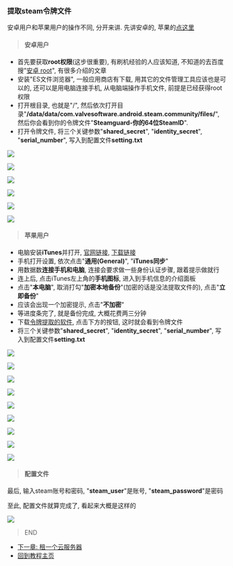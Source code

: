 ### 提取steam令牌文件
安卓用户和苹果用户的操作不同, 分开来讲. 先讲安卓的, 苹果的[点这里](#苹果用户)

> #### 安卓用户
- 首先要获取**root权限**(这步很重要), 有刷机经验的人应该知道, 不知道的去百度搜"[安卓 root](https://www.baidu.com/s?wd=%E5%AE%89%E5%8D%93+root&ie=UTF-8)", 有很多介绍的文章
- 安装"ES文件浏览器", 一般应用商店有下载, 用其它的文件管理工具应该也是可以的, 还可以是用电脑连接手机, 从电脑端操作手机文件, 前提是已经获得root权限
- 打开根目录, 也就是"/", 然后依次打开目录"**/data/data/com.valvesoftware.android.steam.community/files/**", 然后你会看到你的令牌文件"**Steamguard-你的64位SteamID**".
- 打开令牌文件, 将三个关键参数"**shared_secret**", "**identity_secret**", "**serial_number**", 写入到配置文件**setting.txt**

![](https://github.com/farmer-person/pictures/blob/master/buff-delivery/7.png)

![](https://github.com/farmer-person/pictures/blob/master/buff-delivery/8.png)

![](https://github.com/farmer-person/pictures/blob/master/buff-delivery/9.png)

![](https://github.com/farmer-person/pictures/blob/master/buff-delivery/10.png)

![](https://github.com/farmer-person/pictures/blob/master/buff-delivery/11.png)

![](https://github.com/farmer-person/pictures/blob/master/buff-delivery/12.png)

> #### 苹果用户
- 电脑安装**iTunes**并打开, [官网链接](https://www.apple.com/itunes/), [下载链接](https://www.apple.com/itunes/download/win64)
- 手机打开设置, 依次点击"**通用(General)**", "**iTunes同步**"
- 用数据数**连接手机和电脑**, 连接会要求做一些身份认证步骤, 跟着提示做就行
- 连上后, 点击iTunes左上角的**手机图标**, 进入到手机信息的介绍面板
- 点击"**本电脑**", 取消打勾"**加密本地备份**"(加密的话是没法提取文件的), 点击"**立即备份**"
- 应该会出现一个加密提示, 点击"**不加密**"
- 等进度条完了, 就是备份完成, 大概花费两三分钟
- 下载[令牌提取的软件](https://github.com/CaitSith2/ios-steamguard-extractor/releases/download/v1.04/ios-steamguard-extractor-v1.04.zip), 点击下方的按钮, 这时就会看到令牌文件
- 将三个关键参数"**shared_secret**", "**identity_secret**", "**serial_number**", 写入到配置文件**setting.txt**

![](https://github.com/farmer-person/pictures/blob/master/buff-delivery/13.png)

![](https://github.com/farmer-person/pictures/blob/master/buff-delivery/14.PNG)

![](https://github.com/farmer-person/pictures/blob/master/buff-delivery/15.PNG)

![](https://github.com/farmer-person/pictures/blob/master/buff-delivery/16.PNG)

![](https://github.com/farmer-person/pictures/blob/master/buff-delivery/17.png)

![](https://github.com/farmer-person/pictures/blob/master/buff-delivery/18.png)

![](https://github.com/farmer-person/pictures/blob/master/buff-delivery/19.png)

![](https://github.com/farmer-person/pictures/blob/master/buff-delivery/20.png)

![](https://github.com/farmer-person/pictures/blob/master/buff-delivery/21.png)

> #### 配置文件
最后, 输入steam账号和密码, "**steam_user**"是账号, "**steam_password**"是密码

至此, 配置文件就算完成了, 看起来大概是这样的

![](https://github.com/farmer-person/pictures/blob/master/buff-delivery/22.png)

> END

- [下一章: 租一个云服务器](./server.md)
- [回到教程主页](./index.md)
